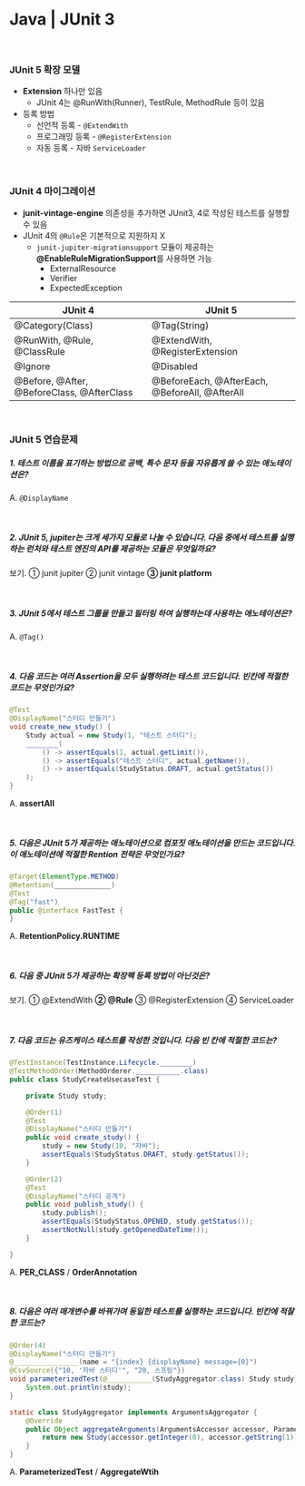 # Java | JUnit 3

<br>

### JUnit 5 확장 모델

- **Extension** 하나만 있음
  - JUnit 4는 @RunWith(Runner), TestRule, MethodRule 등이 있음
- 등록 방법
  - 선언적 등록 - `@ExtendWith`
  - 프로그래밍 등록 - `@RegisterExtension`
  - 자동 등록 - 자바 `ServiceLoader `

<br>

### JUnit 4 마이그레이션

- **junit-vintage-engine** 의존성을 추가하면 JUnit3, 4로 작성된 테스트를 실행할 수 있음
- JUnit 4의 `@Rule`은 기본적으로 지원하지 X
  - `junit-jupiter-migrationsupport` 모듈이 제공하는 **@EnableRuleMigrationSupport**를 사용하면 가능
    - ExternalResource
    - Verifier
    - ExpectedException

| JUnit 4                                    | JUnit 5                                        |
| ------------------------------------------ | ---------------------------------------------- |
| @Category(Class)                           | @Tag(String)                                   |
| @RunWith, @Rule, @ClassRule                | @ExtendWith, @RegisterExtension                |
| @Ignore                                    | @Disabled                                      |
| @Before, @After, @BeforeClass, @AfterClass | @BeforeEach, @AfterEach, @BeforeAll, @AfterAll |

<br>

### JUnit 5 연습문제

##### 1. 테스트 이름을 표기하는 방법으로 공백, 특수 문자 등을 자유롭게 쓸 수 있는 애노테이션은?

A. `@DisplayName`

<br>

##### 2.  JUnit 5, jupiter는 크게 세가지 모듈로 나눌 수 있습니다. 다음 중에서 테스트를 실행하는 런처와 테스트 엔진의 API를 제공하는 모듈은 무엇일까요?

보기. ① junit jupiter ② junit vintage **③ junit platform**

<br>

##### 3. JUnit 5에서 테스트 그룹을 만들고 필터링 하여 실행하는데 사용하는 애노테이션은?

A. `@Tag()`

<br>

##### 4. 다음 코드는 여러 Assertion을 모두 실행하려는 테스트 코드입니다. 빈칸에 적절한 코드는 무엇인가요?

```java
@Test
@DisplayName("스터디 만들기")
void create_new_study() {
    Study actual = new Study(1, "테스트 스터디");
    ________(
        () -> assertEquals(1, actual.getLimit()),
        () -> assertEquals("테스트 스터디", actual.getName()),
        () -> assertEquals(StudyStatus.DRAFT, actual.getStatus())
    );
}

```

A. **assertAll**

<br>

##### 5. 다음은 JUnit 5가 제공하는 애노테이션으로 컴포짓 애노테이션을 만드는 코드입니다. 이 애노테이션에 적절한 Rention 전략은 무엇인가요?

```java
@Target(ElementType.METHOD)
@Retention(______________)
@Test
@Tag("fast")
public @interface FastTest {
}
```

A. **RetentionPolicy.RUNTIME**

<br>

##### 6. 다음 중 JUnit 5가 제공하는 확장팩 등록 방법이 아닌것은?

보기. ① @ExtendWith **② @Rule** ③ @RegisterExtension ④ ServiceLoader

<br>

##### 7. 다음 코드는 유즈케이스 테스트를 작성한 것입니다. 다음 빈 칸에 적절한 코드는?

```java
@TestInstance(TestInstance.Lifecycle.________)
@TestMethodOrder(MethodOrderer.___________.class)
public class StudyCreateUsecaseTest {

    private Study study;

    @Order(1)
    @Test
    @DisplayName("스터디 만들기")
    public void create_study() {
        study = new Study(10, "자바");
        assertEquals(StudyStatus.DRAFT, study.getStatus());
    }

    @Order(2)
    @Test
    @DisplayName("스터디 공개")
    public void publish_study() {
        study.publish();
        assertEquals(StudyStatus.OPENED, study.getStatus());
        assertNotNull(study.getOpenedDateTime());
    }

}
```

A. **PER_CLASS** / **OrderAnnotation**

<br>

##### 8. 다음은 여러 매개변수를 바꿔가며 동일한 테스트를 실행하는 코드입니다. 빈칸에 적잘한 코드는?

```java
@Order(4)
@DisplayName("스터디 만들기")
@________________(name = "{index} {displayName} message={0}")
@CsvSource({"10, '자바 스터디'", "20, 스프링"})
void parameterizedTest(@___________(StudyAggregator.class) Study study) {
    System.out.println(study);
}

static class StudyAggregator implements ArgumentsAggregator {
    @Override
    public Object aggregateArguments(ArgumentsAccessor accessor, ParameterContext context) throws ArgumentsAggregationException {
        return new Study(accessor.getInteger(0), accessor.getString(1));
    }
}
```

A. **ParameterizedTest** / **AggregateWtih**
